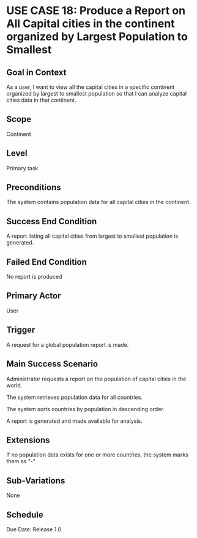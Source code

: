 # USE CASE 18: Produce a Report on All Capital cities in the continent organized by Largest Population to Smallest

## Goal in Context

As a user, I want to view all the capital cities in a specific continent organized by largest to smallest population so that I can analyze capital cities data in that continent.

## Scope

Continent

## Level

Primary task

## Preconditions

The system contains population data for all capital cities in the continent.

## Success End Condition

A report listing all capital cities from largest to smallest population is generated.

## Failed End Condition

No report is produced

## Primary Actor

User

## Trigger

A request for a global population report is made.

## Main Success Scenario

Administrator requests a report on the population of capital cities in the world.

The system retrieves population data for all countries.

The system sorts countries by population in descending order.

A report is generated and made available for analysis.

## Extensions

If no population data exists for one or more countries, the system marks them as "-"

## Sub-Variations

None

## Schedule

Due Date: Release 1.0